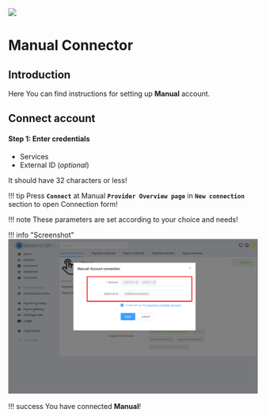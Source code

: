 <img src="https://static.openfintech.io/payment_providers/manual/logo.svg?w=200" width="200px">

# Manual Connector

## Introduction

Here You can find  instructions for setting up **Manual**  account.



## Connect account


#### Step 1: Enter credentials

- Services
- External ID (_optional_)

It should have 32 characters or less!

!!! tip
    Press **`Connect`** at Manual **`Provider Overview page`** in **`New connection`** section to open Connection form!


!!! note
    These parameters are set according to your choice and needs!



!!! info "Screenshot"
    [![Connect](images/manual_connect.png)](images/manual_connect.png)


!!! success
    You have connected **Manual**!